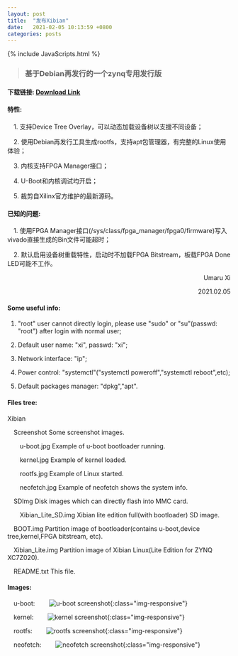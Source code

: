 ```yaml
---
layout: post
title:  "发布Xibian"
date:   2021-02-05 10:13:59 +0800
categories: posts
---
```


{% include JavaScripts.html %}

> ### 基于Debian再发行的一个zynq专用发行版 ###

#### 下载链接: [Download Link](https://github.com/YukiNix/YukiNix.Page/releases/download/Xibian/Xibian.tar.xz) ####

#### 特性: ####

&emsp;1. 支持Device Tree Overlay，可以动态加载设备树以支援不同设备；

&emsp;2. 使用Debian再发行工具生成rootfs，支持apt包管理器，有完整的Linux使用体验；

&emsp;3. 内核支持FPGA Manager接口；

&emsp;4. U-Boot和内核调试均开启；

&emsp;5. 裁剪自Xilinx官方维护的最新源码。

#### 已知的问题: ####

&emsp;1. 使用FPGA Manager接口(/sys/class/fpga_manager/fpga0/firmware)写入vivado直接生成的Bin文件可能超时；

&emsp;2. 默认启用设备树重载特性，启动时不加载FPGA Bitstream，板载FPGA Done LED可能不工作。

<p align="right">Umaru Xi</p>
<p align="right">2021.02.05</p>

#### Some useful info: #### 

1. "root" user cannot directly login, please use "sudo" or "su"(passwd: "root") after login with normal user;

2. Default user name: "xi", passwd: "xi";

3. Network interface: "ip";

4. Power control: "systemctl"("systemctl poweroff","systemctl reboot",etc);

5. Default packages manager: "dpkg","apt".

#### Files tree: ####

Xibian

&emsp;Screenshot			Some screenshot images.

&emsp;&emsp;u-boot.jpg		Example of u-boot bootloader running. 

&emsp;&emsp;kernel.jpg		Example of kernel loaded.

&emsp;&emsp;rootfs.jpg		Example of Linux started.

&emsp;&emsp;neofetch.jpg	Example of neofetch shows the system info.

&emsp;SDImg			Disk images which can directly flash into MMC card.

&emsp;&emsp;Xibian_Lite_SD.img	Xibian lite edition full(with bootloader) SD image.

&emsp;BOOT.img			Partition image of bootloader(contains u-boot,device tree,kernel,FPGA bitstream, etc).

&emsp;Xibian_Lite.img		Partition image of Xibian Linux(Lite Edition for ZYNQ XC7Z020).

&emsp;README.txt			This file.

#### Images: #####

&emsp;u-boot:
&emsp;&emsp;![u-boot screenshot](/include/20210205/u-boot.jpg){:class="img-responsive"}

&emsp;kernel:
&emsp;&emsp;![kernel screenshot](/include/20210205/kernel.jpg){:class="img-responsive"}

&emsp;rootfs:
&emsp;&emsp;![rootfs screenshot](/include/20210205/rootfs.jpg){:class="img-responsive"}

&emsp;neofetch:
&emsp;&emsp;![neofetch screenshot](/include/20210205/neofetch.jpg){:class="img-responsive"}
